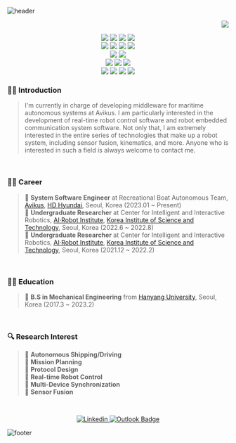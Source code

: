 ![header](https://capsule-render.vercel.app/api?type=waving&color=gradient&height=200&section=header&text=welcome&fontSize=50&animation=fadeIn&fontAlignY=38&desc=shkwon98's%20GitHub%20Profile&descAlignY=51&descAlign=62)

<p align="right">
<img src="https://hits.seeyoufarm.com/api/count/incr/badge.svg?url=https%3A%2F%2Fgithub.com%2Fshkwon98%2Fhit-counter">
</p>

<p align="center">
<img src="https://img.shields.io/badge/C-A8B9CC?style=for-the-badge&logo=C&logoColor=white">
<img src="https://img.shields.io/badge/C++-00599C?style=for-the-badge&logo=C%2B%2B&logoColor=white">
<img src="https://img.shields.io/badge/Python-3776AB?style=for-the-badge&logo=Python&logoColor=white">
<img src="https://img.shields.io/badge/MATLAB-00599C?style=for-the-badge&logo=MATLAB&logoColor=white">
<br/>
<img src="https://img.shields.io/badge/ROS-22314E?style=for-the-badge&logo=ROS&logoColor=white">
<img src="https://img.shields.io/badge/Qt-41CD52?style=for-the-badge&logo=Qt&logoColor=white">
<img src="https://img.shields.io/badge/OpenCV-5C3EE8?style=for-the-badge&logo=OpenCV&logoColor=white">
<img src="https://img.shields.io/badge/gRPC-3776AB?style=for-the-badge&logo=grpc&logoColor=white">
<br/>
<img src="https://img.shields.io/badge/postgresql-4169E1?style=for-the-badge&logo=postgresql&logoColor=white">
<img src="https://img.shields.io/badge/sqlite-003B57?style=for-the-badge&logo=sqlite&logoColor=white">
<br>
<img src="https://img.shields.io/badge/CMake-FF0000?style=for-the-badge&logo=CMake&logoColor=white">
<img src="https://img.shields.io/badge/Docker-2496ED?style=for-the-badge&logo=Docker&logoColor=white">
<img src="https://img.shields.io/badge/Linux-FCC624?style=for-the-badge&logo=Linux&logoColor=black">
<br>
<img src="https://img.shields.io/badge/VSCode-007ACC?style=for-the-badge&logo=Visual Studio Code&logoColor=white">
<img src="https://img.shields.io/badge/Visual Studio-5C2D91?style=for-the-badge&logo=Visual Studio&logoColor=white">
<img src="https://img.shields.io/badge/Git-F05032?style=for-the-badge&logo=Git&logoColor=white">
<img src="https://img.shields.io/badge/github-181717?style=for-the-badge&logo=github&logoColor=white">
</p>


### 👨‍🔧 Introduction

> I'm currently in charge of developing middleware for maritime autonomous systems at Avikus. I am particularly interested in the development of real-time robot control software and robot embedded communication system software. Not only that, I am extremely interested in the entire series of technologies that make up a robot system, including sensor fusion, kinematics, and more. Anyone who is interested in such a field is always welcome to contact me.<br>

<br/>

### 👨‍💻 Career

> 🔹 **System Software Engineer** at Recreational Boat Autonomous Team, <a href="https://avikus.ai/eng/main">Avikus</a>, <a href="http://www.hd-hyundai.com/">HD Hyundai</a>, Seoul, Korea (2023.01 ~ Present)<br/>
> 🔹 **Undergraduate Researcher** at Center for Intelligent and Interactive Robotics, <a href="https://kist-air.wixsite.com/ari2021">AI·Robot Institute</a>, <a href="https://www.kist.re.kr/eng/index.do">Korea Institute of Science and Technology</a>, Seoul, Korea (2022.6 ~ 2022.8)<br/>
> 🔹 **Undergraduate Researcher** at Center for Intelligent and Interactive Robotics, <a href="https://kist-air.wixsite.com/ari2021">AI·Robot Institute</a>, <a href="https://www.kist.re.kr/eng/index.do">Korea Institute of Science and Technology</a>, Seoul, Korea  (2021.12 ~ 2022.2)<br/>

<br/>

### 👨‍🎓 Education

> 🔹 **B.S in Mechanical Engineering** from <a href="https://www.hanyang.ac.kr/web/eng">Hanyang University</a>, Seoul, Korea (2017.3 ~ 2023.2)<br/>

<br>

### 🔍 Research Interest

> 🔸 **Autonomous Shipping/Driving**<br>
> 🔸 **Mission Planning**<br>
> 🔸 **Protocol Design**<br>
> 🔸 **Real-time Robot Control**<br>
> 🔸 **Multi-Device Synchronization**<br>
> 🔸 **Sensor Fusion**<br>

<br/>

<p align="center">
<a href="https://www.linkedin.com/in/seonghyeonkwon/">
  <img src="https://img.shields.io/badge/-LinkedIn-0077b5?style=round-square&logo=linkedin&logoColor=white" alt="Linkedin">
</a>
<a href="mailto:seonghyeon.kwon@avikus.ai">
  <img src="https://img.shields.io/badge/Outlook-0078D4?style=flat-square&logo=microsoftoutlook&logoColor=white" alt="Outlook Badge">
</a>
</p>

![footer](https://capsule-render.vercel.app/api?type=waving&color=gradient&height=180&section=footer)
